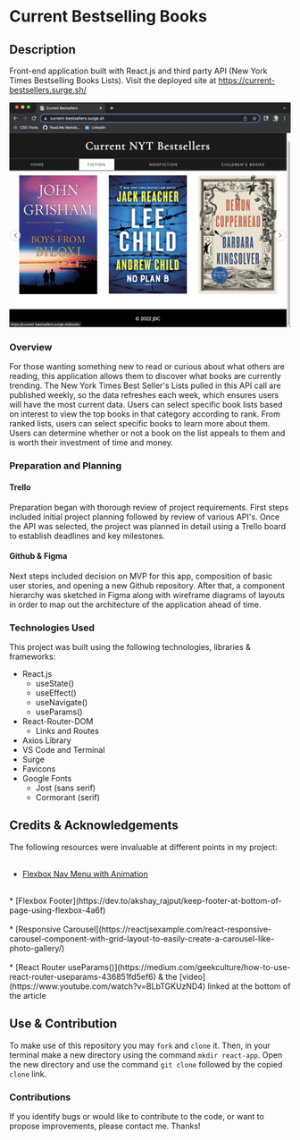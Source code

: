 # Current Bestselling Books

## Description
Front-end application built with React.js and third party API (New York Times Bestselling Books Lists). Visit the deployed site at https://current-bestsellers.surge.sh/<br>

<img src="current-bestsellers/assets/homepage.png" alt="homepage" > 

### Overview
For those wanting something new to read or curious about what others are reading, this application allows them to discover what books are currently trending. The New York Times Best Seller's Lists pulled in this API call are published weekly, so the data refreshes each week, which ensures users will have the most current data. Users can select specific book lists based on interest to view the top books in that category according to rank. From ranked lists, users can select specific books to learn more about them. Users can determine whether or not a book on the list appeals to them and is worth their investment of time and money.

### Preparation and Planning
#### Trello
Preparation began with thorough review of project requirements. First steps included initial project planning followed by review of various API's. Once the API was selected, the project was planned in detail using a Trello board to establish deadlines and key milestones.

#### Github & Figma
Next steps included decision on MVP for this app, composition of basic user stories, and opening a new Github repository. After that, a component hierarchy was sketched in Figma along with wireframe diagrams of layouts in order to map out the architecture of the application ahead of time.

### Technologies Used
This project was built using the following technologies, libraries & frameworks:<br>

* React.js
  - useState()
  - useEffect()
  - useNavigate()
  - useParams()
* React-Router-DOM
  - Links and Routes
* Axios Library
* VS Code and Terminal
* Surge
* Favicons
* Google Fonts
  - Jost (sans serif)
  - Cormorant (serif)


## Credits & Acknowledgements
The following resources were invaluable at different points in my project:<br>
<br>
* [Flexbox Nav Menu with Animation](https://codepen.io/mycarrera/pen/GpKwxO)<br>
<br>
* [Flexbox Footer](https://dev.to/akshay_rajput/keep-footer-at-bottom-of-page-using-flexbox-4a6f)<br>
<br>
* [Responsive Carousel](https://reactjsexample.com/react-responsive-carousel-component-with-grid-layout-to-easily-create-a-carousel-like-photo-gallery/)<br>
<br>
* [React Router useParams()](https://medium.com/geekculture/how-to-use-react-router-useparams-436851fd5ef6) & the [video](https://www.youtube.com/watch?v=BLbTGKUzND4) linked at the bottom of the article<br>

## Use & Contribution
To make use of this repository you may `fork` and `clone` it. Then, in your terminal make a new directory using the command `mkdir react-app`. Open the new directory and use the command `git clone` followed by the copied `clone` link. 

### Contributions
If you identify bugs or would like to contribute to the code, or want to propose improvements, please contact me. Thanks!








